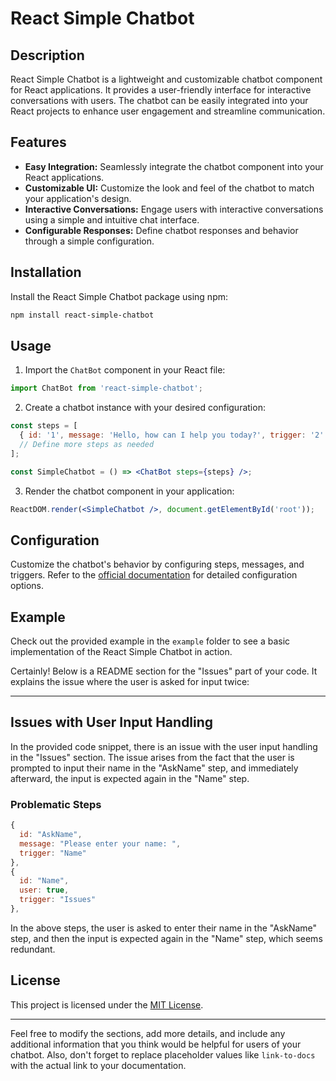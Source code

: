 
# React Simple Chatbot

## Description

React Simple Chatbot is a lightweight and customizable chatbot component for React applications. It provides a user-friendly interface for interactive conversations with users. The chatbot can be easily integrated into your React projects to enhance user engagement and streamline communication.

## Features

- **Easy Integration:** Seamlessly integrate the chatbot component into your React applications.
- **Customizable UI:** Customize the look and feel of the chatbot to match your application's design.
- **Interactive Conversations:** Engage users with interactive conversations using a simple and intuitive chat interface.
- **Configurable Responses:** Define chatbot responses and behavior through a simple configuration.

## Installation

Install the React Simple Chatbot package using npm:

```bash
npm install react-simple-chatbot
```

## Usage

1. Import the `ChatBot` component in your React file:

```jsx
import ChatBot from 'react-simple-chatbot';
```

2. Create a chatbot instance with your desired configuration:

```jsx
const steps = [
  { id: '1', message: 'Hello, how can I help you today?', trigger: '2' },
  // Define more steps as needed
];

const SimpleChatbot = () => <ChatBot steps={steps} />;
```

3. Render the chatbot component in your application:

```jsx
ReactDOM.render(<SimpleChatbot />, document.getElementById('root'));
```

## Configuration

Customize the chatbot's behavior by configuring steps, messages, and triggers. Refer to the [official documentation](link-to-docs) for detailed configuration options.

## Example

Check out the provided example in the `example` folder to see a basic implementation of the React Simple Chatbot in action.

Certainly! Below is a README section for the "Issues" part of your code. It explains the issue where the user is asked for input twice:

---

## Issues with User Input Handling

In the provided code snippet, there is an issue with the user input handling in the "Issues" section. The issue arises from the fact that the user is prompted to input their name in the "AskName" step, and immediately afterward, the input is expected again in the "Name" step.

### Problematic Steps

```jsx
{
  id: "AskName",
  message: "Please enter your name: ",
  trigger: "Name"
},
{
  id: "Name",
  user: true,
  trigger: "Issues"
},
```

In the above steps, the user is asked to enter their name in the "AskName" step, and then the input is expected again in the "Name" step, which seems redundant.

## License

This project is licensed under the [MIT License](LICENSE).

---

Feel free to modify the sections, add more details, and include any additional information that you think would be helpful for users of your chatbot. Also, don't forget to replace placeholder values like `link-to-docs` with the actual link to your documentation.